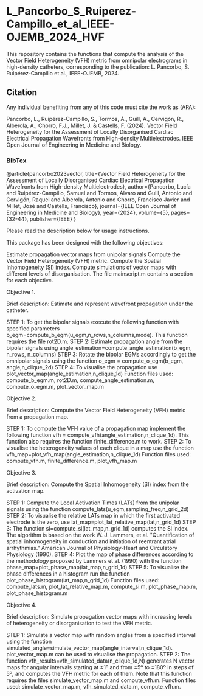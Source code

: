 # L_Pancorbo_S_Ruiperez-Campillo_et_al_IEEE-OJEMB_2024_HVF

This repository contains the functions that compute the analysis of the Vector Field Heterogeneity (VFH) metric from omnipolar electrograms in high-density catheters, corresponding to the publication: L. Pancorbo, S. Ruipérez-Campillo et al., IEEE-OJEMB, 2024.

## Citation
Any individual benefiting from any of this code must cite the work as (APA):


Pancorbo, L., Ruipérez-Campillo, S., Tormos, Á., Guill, A., Cervigón, R., Alberola, A., Chorro, F.J., Millet, J. & Castells, F. (2024). Vector Field Heterogeneity for the Assessment of Locally Disorganised Cardiac Electrical Propagation Wavefronts from High-density Multielectrodes. IEEE Open Journal of Engineering in Medicine and Biology.


### BibTex


@article{pancorbo2023vector,
title={Vector Field Heterogeneity for the Assessment of Locally Disorganised Cardiac Electrical Propagation Wavefronts from High-density Multielectrodes},
author={Pancorbo, Lucía and Ruipérez-Campillo, Samuel and Tormos, Álvaro and Guill, Antonio and Cervigón, Raquel and Alberola, Antonio and Chorro, Francisco Javier and Millet, José and Castells, Francisco},
journal={IEEE Open Journal of Engineering in Medicine and Biology},
year={2024},
volume={5},
pages={32-44},
publisher={IEEE}
}

Please read the description below for usage instructions.

This package has been designed with the following objectives:

Estimate propagation vector maps from unipolar signals
Compute the Vector Field Heterogeneity (VFH) metric.
Compute the Spatial Inhomogeneity (SI) index.
Compute simulations of vector maps with different levels of disorganisation.
The file mainscript.m contains a section for each objective.

Objective 1.

Brief description: Estimate and represent wavefront propagation under the catheter.

STEP 1: To get the bipolar signals execute the following function with specified parameters b_egm=compute_b_egm(u_egm,n_rows,n_columns,mode). This function requires the file rot2D.m.
STEP 2: Estimate propagation angle from the bipolar signals using angle_estimation=compute_angle_estimation(b_egm, n_rows, n_columns)
STEP 3: Rotate the bipolar EGMs accordingly to get the omnipolar signals using the function o_egm = compute_o_egm(b_egm, angle,n_clique_2d)
STEP 4: To visualise the propagation use plot_vector_map(angle_estimation,n_clique_1d)
Function files used: compute_b_egm.m, rot2D.m, compute_angle_estimation.m, compute_o_egm.m, plot_vector_map.m

Objective 2.

Brief description: Compute the Vector Field Heterogeneity (VFH) metric from a propagation map.

STEP 1: To compute the VFH value of a propagation map implement the following function vfh = compute_vfh(angle_estimation,n_clique_1d). This function also requires the function finite_difference.m to work.
STEP 2: To visualise the heterogeneity values of each clique in a map use the function vfh_map=plot_vfh_map(angle_estimation,n_clique_1d)
Function files used: compute_vfh.m, finite_difference.m, plot_vfh_map.m

Objective 3.

Brief description: Compute the Spatial Inhomogeneity (SI) index from the activation map.

STEP 1: Compute the Local Activation Times (LATs) from the unipolar signals using the function compute_lats(u_egm,sampling_freq,n_grid_2d)
STEP 2: To visualise the relative LATs map in which the first activated electrode is the zero, use lat_map=plot_lat_relative_map(lat,n_grid_1d)
STEP 3: The function si=compute_si(lat_map,n_grid_1d) computes the SI index. The algorithm is based on the work W. J. Lammers, et al. "Quantification of spatial inhomogeneity in conduction and initiation of reentrant atrial arrhythmias." American Journal of Physiology-Heart and Circulatory Physiology (1990).
STEP 4: Plot the map of phase differences according to the methodology proposed by Lammers et al. (1990) with the function phase_map=plot_phase_map(lat_map,n_grid_1d)
STEP 5: To visualise the phase differences in a histogram run the function plot_phase_histogram(lat_map,n_grid_1d)
Function files used: compute_lats.m, plot_lat_relative_map.m, compute_si.m, plot_phase_map.m, plot_phase_histogram.m

Objective 4.

Brief description: Simulate propagation vector maps with increasing levels of heterogeneity or disorganisation to test the VFH metric.

STEP 1: Simulate a vector map with random angles from a specified interval using the function simulated_angle=simulate_vector_map(angle_interval,n_clique_1d). plot_vector_map.m can be used to visualise the propagation.
STEP 2: The function vfh_results=vfh_simulated_data(n_clique_1d,N) generates N vector maps for angular intervals starting at ±1º and from ±5º to ±180º in steps of 5º, and computes the VFH metric for each of them. Note that this function requires the files simulate_vector_map.m and compute_vfh.m.
Function files used: simulate_vector_map.m, vfh_simulated_data.m, compute_vfh.m.
